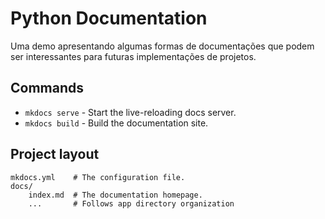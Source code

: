 # Python Documentation

Uma demo apresentando algumas formas de documentações que podem ser interessantes para futuras implementações de projetos.

## Commands

* `mkdocs serve` - Start the live-reloading docs server.
* `mkdocs build` - Build the documentation site.

## Project layout

    mkdocs.yml    # The configuration file.
    docs/
        index.md  # The documentation homepage.
        ...       # Follows app directory organization
